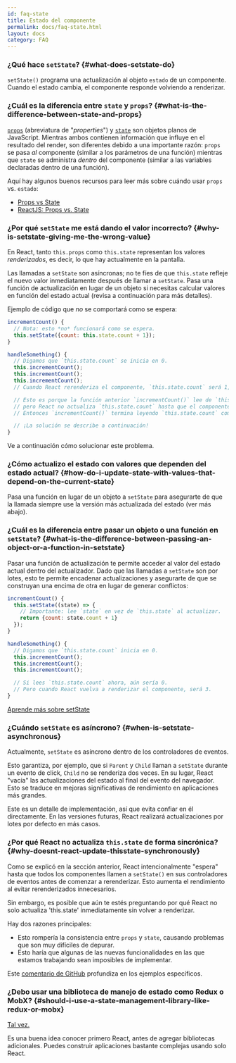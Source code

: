 ```yaml
---
id: faq-state
title: Estado del componente
permalink: docs/faq-state.html
layout: docs
category: FAQ
---
```


### ¿Qué hace `setState`? {#what-does-setstate-do}

`setState()` programa una actualización al objeto `estado` de un componente. Cuando el estado cambia, el componente responde volviendo a renderizar.

### ¿Cuál es la diferencia entre `state` y `props`? {#what-is-the-difference-between-state-and-props}

[`props`](/docs/components-and-props.html) (abreviatura de "*properties*") y [`state`](/docs/state-and-lifecycle.html) son objetos planos de JavaScript. Mientras ambos contienen información que influye en el resultado del render, son diferentes debido a una importante razón: `props` se pasa *al* componente (similar a los parámetros de una función) mientras que `state` se administra *dentro* del componente (similar a las variables declaradas dentro de una función).

Aquí hay algunos buenos recursos para leer más sobre cuándo usar `props` vs. `estado`:
* [Props vs State](https://github.com/uberVU/react-guide/blob/master/props-vs-state.md)
* [ReactJS: Props vs. State](http://lucybain.com/blog/2016/react-state-vs-pros/)

### ¿Por qué `setState` me está dando el valor incorrecto? {#why-is-setstate-giving-me-the-wrong-value}

En React, tanto `this.props` como `this.state` representan los valores *renderizados*, es decir, lo que hay actualmente en la pantalla.

Las llamadas a `setState` son asíncronas; no te fíes de que `this.state` refleje el nuevo valor inmediatamente después de llamar a `setState`. Pasa una función de actualización en lugar de un objeto si necesitas calcular valores en función del estado actual (revisa a continuación para más detalles).

Ejemplo de código que *no* se comportará como se espera:

```jsx
incrementCount() {
  // Nota: esto *no* funcionará como se espera.
  this.setState({count: this.state.count + 1});
}

handleSomething() {
  // Digamos que `this.state.count` se inicia en 0.
  this.incrementCount();
  this.incrementCount();
  this.incrementCount();
  // Cuando React rerenderiza el componente, `this.state.count` será 1, pero tu esperabas 3.

  // Esto es porque la función anterior `incrementCount()` lee de `this.state.count`,
  // pero React no actualiza `this.state.count` hasta que el componente se vuelve a renderizar.
  // Entonces `incrementCount()` termina leyendo `this.state.count` como 0 cada vez, y lo establece a 1.

  // ¡La solución se describe a continuación!
}
```

Ve a continuación cómo solucionar este problema.

### ¿Cómo actualizo el estado con valores que dependen del estado actual? {#how-do-i-update-state-with-values-that-depend-on-the-current-state}

Pasa una función en lugar de un objeto a `setState` para asegurarte de que la llamada siempre use la versión más actualizada del estado (ver más abajo).

### ¿Cuál es la diferencia entre pasar un objeto o una función en `setState`? {#what-is-the-difference-between-passing-an-object-or-a-function-in-setstate}

Pasar una función de actualización te permite acceder al valor del estado actual dentro del actualizador. Dado que las llamadas a `setState` son por lotes, esto te permite encadenar actualizaciones y asegurarte de que se construyan una encima de otra en lugar de generar conflictos:

```jsx
incrementCount() {
  this.setState((state) => {
    // Importante: lee `state` en vez de `this.state` al actualizar.
    return {count: state.count + 1}
  });
}

handleSomething() {
  // Digamos que `this.state.count` inicia en 0.
  this.incrementCount();
  this.incrementCount();
  this.incrementCount();

  // Si lees `this.state.count` ahora, aún sería 0.
  // Pero cuando React vuelva a renderizar el componente, será 3.
}
```

[Aprende más sobre setState](/docs/react-component.html#setstate)

### ¿Cuándo `setState` es asíncrono? {#when-is-setstate-asynchronous}

Actualmente, `setState` es asíncrono dentro de los controladores de eventos.

Esto garantiza, por ejemplo, que si `Parent` y `Child` llaman a `setState` durante un evento de click, `Child` no se renderiza dos veces. En su lugar, React "vacía" las actualizaciones del estado al final del evento del navegador. Esto se traduce en mejoras significativas de rendimiento en aplicaciones más grandes.

Este es un detalle de implementación, así que evita confiar en él directamente. En las versiones futuras, React realizará actualizaciones por lotes por defecto en más casos.

### ¿Por qué React no actualiza `this.state` de forma sincrónica? {#why-doesnt-react-update-thisstate-synchronously}

Como se explicó en la sección anterior, React intencionalmente "espera" hasta que todos los componentes llamen a `setState()` en sus controladores de eventos antes de comenzar a rerenderizar. Esto aumenta el rendimiento al evitar rerenderizados innecesarios.

Sin embargo, es posible que aún te estés preguntando por qué React no solo actualiza 'this.state' inmediatamente sin volver a renderizar.

Hay dos razones principales:

* Esto rompería la consistencia entre `props` y `state`, causando problemas que son muy difíciles de depurar.
* Esto haría que algunas de las nuevas funcionalidades en las que estamos trabajando sean imposibles de implementar.

Este [comentario de GitHub](https://github.com/facebook/react/issues/11527#issuecomment-360199710) profundiza en los ejemplos específicos.

### ¿Debo usar una biblioteca de manejo de estado como Redux o MobX? {#should-i-use-a-state-management-library-like-redux-or-mobx}

[Tal vez.](https://redux.js.org/faq/general#when-should-i-use-redux)

Es una buena idea conocer primero React, antes de agregar bibliotecas adicionales. Puedes construir aplicaciones bastante complejas usando solo React.
